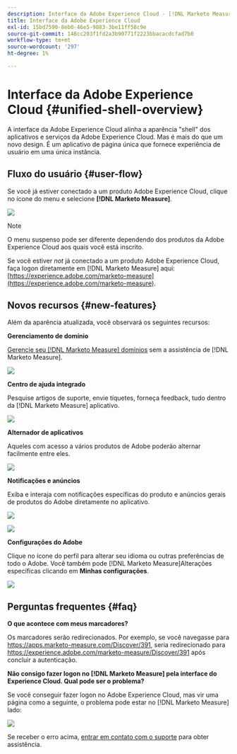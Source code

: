 ```yaml
---
description: Interface da Adobe Experience Cloud - [!DNL Marketo Measure] - Documentação do produto
title: Interface da Adobe Experience Cloud
exl-id: 15bd7590-8eb0-46e5-9883-3be11ff58c9e
source-git-commit: 148cc203f1fd2a3b90771f2223bbacacdcfad7b0
workflow-type: tm+mt
source-wordcount: '297'
ht-degree: 1%

---
```


# Interface da Adobe Experience Cloud {#unified-shell-overview}

A interface da Adobe Experience Cloud alinha a aparência &quot;shell&quot; dos aplicativos e serviços da Adobe Experience Cloud. Mas é mais do que um novo design. É um aplicativo de página única que fornece experiência de usuário em uma única instância.

## Fluxo do usuário {#user-flow}

Se você já estiver conectado a um produto Adobe Experience Cloud, clique no ícone do menu e selecione **[!DNL Marketo Measure]**.

![](assets/unified-shell-overview-4.png)

>[!NOTE]
>
>O menu suspenso pode ser diferente dependendo dos produtos da Adobe Experience Cloud aos quais você está inscrito.

Se você estiver _not_ já conectado a um produto Adobe Experience Cloud, faça logon diretamente em [!DNL Marketo Measure] aqui: [https://experience.adobe.com/marketo-measure](https://experience.adobe.com/marketo-measure).

## Novos recursos {#new-features}

Além da aparência atualizada, você observará os seguintes recursos:

**Gerenciamento de domínio**

[Gerencie seu [!DNL Marketo Measure] domínios](/help/marketo-measure-and-adobe/domain-management.md) sem a assistência de [!DNL Marketo Measure].

![](assets/unified-shell-overview-5.png)

**Centro de ajuda integrado**

Pesquise artigos de suporte, envie tíquetes, forneça feedback, tudo dentro da [!DNL Marketo Measure] aplicativo.

![](assets/unified-shell-overview-6.png)

**Alternador de aplicativos**

Aqueles com acesso a vários produtos de Adobe poderão alternar facilmente entre eles.

![](assets/unified-shell-overview-7.png)

**Notificações e anúncios**

Exiba e interaja com notificações específicas do produto e anúncios gerais de produtos do Adobe diretamente no aplicativo.

![](assets/unified-shell-overview-8.png)

![](assets/unified-shell-overview-9.png)

**Configurações do Adobe**

Clique no ícone do perfil para alterar seu idioma ou outras preferências de todo o Adobe. Você também pode [!DNL Marketo Measure]Alterações específicas clicando em **Minhas configurações**.

![](assets/unified-shell-overview-10.png)

## Perguntas frequentes {#faq}

**O que acontece com meus marcadores?**

Os marcadores serão redirecionados. Por exemplo, se você navegasse para https://apps.marketo-measure.com/Discover/391, seria redirecionado para https://experience.adobe.com/marketo-measure/Discover/391 após concluir a autenticação.

**Não consigo fazer logon no [!DNL Marketo Measure] pela interface do Experience Cloud. Qual pode ser o problema?**

Se você conseguir fazer logon no Adobe Experience Cloud, mas vir uma página como a seguinte, o problema pode estar no [!DNL Marketo Measure] lado:

![](assets/unified-shell-overview-11.png)

Se receber o erro acima, [entrar em contato com o suporte](https://nation.marketo.com/t5/support/ct-p/Support) para obter assistência.

